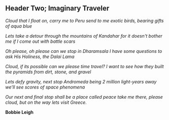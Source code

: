## Header Two; Imaginary Traveler

_Cloud that I float on, carry me to Peru
send to me exotic birds, bearing gifts of aqua blue_

_Lets take a detour through the mountains of Kandahar 
for it doesn't bother me if I come out with battle scars_

_Oh please, oh please can we stop in Dharamsala
I have some questions to ask His Holiness, the Dalai Lama_

_Cloud, if its possible can we please time travel?
I want to see how they built the pyramids from dirt, stone, and gravel_

_Lets defy gravity, next stop Andromeda
being 2 million light-years away we'll see scores of space phenomena_

_Our next and final stop shall be a place called peace
take me there, please cloud, but on the way lets visit Greece._

**Bobbie Leigh**
